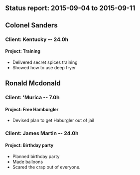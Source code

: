 ## Status report: 2015-09-04 to 2015-09-11

## Colonel Sanders

### Client: Kentucky -- 24.0h

#### Project: Training
* Delivered secret spices training
* Showed how to use deep fryer

## Ronald Mcdonald

### Client: 'Murica -- 7.0h

#### Project: Free Hamburgler
* Devised plan to get Haburgler out of jail

### Client: James Martin -- 24.0h

#### Project: Birthday party
* Planned birthday party
* Made balloons
* Scared the crap out of everyone.